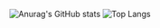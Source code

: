 ![Anurag's GitHub stats](https://github-readme-stats.vercel.app/api?username=Xidashuaige)
![Top Langs](https://github-readme-stats.vercel.app/api/top-langs/?username=Xidashuaige&langs_count=3&&hide)
